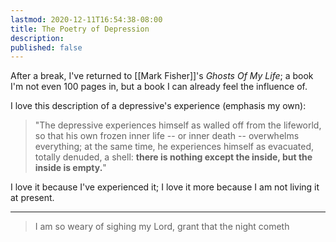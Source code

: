 ```yaml
---
lastmod: 2020-12-11T16:54:38-08:00
title: The Poetry of Depression
description:
published: false
---
```


After a break, I've returned to [[Mark Fisher]]'s _Ghosts Of My Life_; a book I'm not even 100 pages in, but a book I can already feel the influence of.

I love this description of a depressive's experience (emphasis my own):

>"The depressive experiences himself as walled off from the lifeworld, so that his own frozen inner life -- or inner death -- overwhelms everything; at the same time, he experiences himself as evacuated, totally denuded, a shell: **there is nothing except the inside, but the inside is empty.**"

I love it because I've experienced it; I love it more because I am not living it at present.

<hr>

>I am so weary of sighing my Lord, grant that the night cometh
